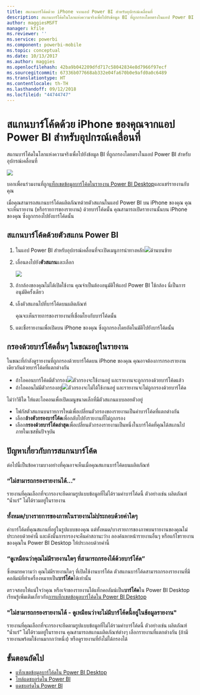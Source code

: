 ```yaml
---
title: สแกนบาร์โค้ดด้วย iPhone จากแอป Power BI สำหรับอุปกรณ์เคลื่อนที่
description: สแกนบาร์โค้ดในโลกแห่งความจริงเพื่อไปยังข้อมูล BI ที่ถูกกรองโดยตรงในแอป Power BI สำหรับอุปกรณ์เคลื่อนที่
author: maggiesMSFT
manager: kfile
ms.reviewer: ''
ms.service: powerbi
ms.component: powerbi-mobile
ms.topic: conceptual
ms.date: 10/13/2017
ms.author: maggies
ms.openlocfilehash: 42ba9b042209dfd717c58042834e8d7966f97ecf
ms.sourcegitcommit: 67336b077668ab332e04fa670b0e9afd0a0c6489
ms.translationtype: HT
ms.contentlocale: th-TH
ms.lasthandoff: 09/12/2018
ms.locfileid: "44744747"
---
```

# <a name="scan-a-barcode-with-your-iphone-from-the-power-bi-mobile-app"></a>สแกนบาร์โค้ดด้วย iPhone ของคุณจากแอป Power BI สำหรับอุปกรณ์เคลื่อนที่
สแกนบาร์โค้ดในโลกแห่งความจริงเพื่อไปยังข้อมูล BI ที่ถูกกรองโดยตรงในแอป Power BI สำหรับอุปกรณ์เคลื่อนที่

![](media/mobile-apps-scan-barcode-iphone/power-bi-barcode-scanner.png)

บอกเพื่อนร่วมงานที่ถูก[แท็กเขตข้อมูลบาร์โค้ดในรายงาน Power BI Desktop](../../desktop-mobile-barcodes.md)และแชร์รายงานกับคุณ 

เมื่อคุณสามารถสแกนบาร์โค้ดผลิตภัณฑด้วยตัวสแกนในแอป Power BI บน iPhone ของคุณ คุณจะเห็นรายงาน (หรือรายการของรายงาน) ด้วยบาร์โค้ดนั้น คุณสามารถเปิดรายงานนั้นบน iPhone ของคุณ ซึ่งถูกกรองไปยังบาร์โค้ดนั้น

## <a name="scan-a-barcode-with-the-power-bi-scanner"></a>สแกนบาร์โค้ดด้วยตัวสแกน Power BI
1. ในแอป Power BI สำหรับอุปกรณ์เคลื่อนที่จะเปิดเมนูการนำทางหลัก![](media/mobile-apps-scan-barcode-iphone/pbi_iph_navmenu.png)ด้านบนซ้าย 
2. เลื่อนลงไปยัง**ตัวสแกน**และเลือก 
   
    ![](media/mobile-apps-scan-barcode-iphone/power-bi-scanner.png)
3. ถ้ากล้องของคุณไม่ได้เปิดใช้งาน คุณจำเป็นต้องอนุมัติให้แอป Power BI ใช้กล้อง นี่เป็นการอนุมัติครั้งเดียว 
4. เล็งตัวสแกนไปที่บาร์โค้ดบนผลิตภัณฑ์ 
   
    คุณจะเห็นรายการของรายงานที่เชื่อมโยงกับบาร์โค้ดนั้น
5. แตะชื่อรายงานเพื่อเปิดบน iPhone ของคุณ ซึ่งถูกกรองโดยอัตโนมัติไปยังบาร์โค้ดนั้น

## <a name="filter-by-other-barcodes-while-in-a-report"></a>กรองด้วยบาร์โค้ดอื่นๆ ในขณะอยู่ในรายงาน
ในขณะที่กำลังดูรายงานที่ถูกกรองด้วยบาร์โค้ดบน iPhone ของคุณ คุณอาจต้องการกรองรายงานเดียวกันด้วยบาร์โค้ดที่แตกต่างกัน

* ถ้าไอคอนบาร์โค้ดมีตัวกรอง![](media/mobile-apps-scan-barcode-iphone/power-bi-barcode-filtered-icon-black.png)ตัวกรองจะใช้งานอยู่ และรายงานจะถูกกรองด้วยบาร์โค้ดแล้ว 
* ถ้าไอคอนไม่มีตัวกรองอยู่![](media/mobile-apps-scan-barcode-iphone/power-bi-barcode-unfiltered-icon.png)ตัวกรองจะไม่ได้ใช้งานอยู่ และรายงานจะไม่ถูกกรองด้วยบาร์โค้ด 

ไม่ว่าวิธีใด ให้แตะไอคอนเพื่อเปิดเมนูขนาดเล็กที่มีตัวสแกนแบบลอยตัวอยู่

* โฟกัสตัวสแกนบนรายการใหม่เพื่อเปลี่ยนตัวกรองของรายงานเป็นค่าบาร์โค้ดที่แตกต่างกัน 
* เลือก**ล้างตัวกรองบาร์โค้ด**เพื่อกลับไปยังรายงานที่ไม่ถูกกรอง
* เลือก**กรองด้วยบาร์โค้ดล่าสุด**เพื่อเปลี่ยนตัวกรองรายงานเป็นหนึ่งในบาร์โค้ดที่คุณได้สแกนไปภายในเซสชันปัจจุบัน

## <a name="issues-with-scanning-a-barcode"></a>ปัญหาเกี่ยวกับการสแกนบาร์โค้ด
ต่อไปนี้เป็นข้อความบางอย่างที่คุณอาจเห็นเมื่อคุณสแกนบาร์โค้ดบนผลิตภัณฑ์

### <a name="couldnt-filter-report"></a>“ไม่สามารถกรองรายงานได้...”
รายงานที่คุณเลือกที่จะกรองจะยึดตามรูปแบบข้อมูลที่ไม่ได้รวมค่าบาร์โค้ดนี้ ตัวอย่างเช่น ผลิตภัณฑ์ “น้ำแร่” ไม่ได้รวมอยู่ในรายงาน  

### <a name="allsome-of-the-visuals-in-the-report-dont-contain-any-value"></a>ทั้งหมด/บางรายการของภาพในรายงานไม่ประกอบด้วยค่าใดๆ
ค่าบาร์โค้ดที่คุณสแกนที่อยู่ในรูปแบบของคุณ แต่ทั้งหมด/บางรายการของภาพบนรายงานของคุณไม่ประกอบด้วยค่านี้ และดังนั้นการกรองจะคืนค่าสถานะว่าง ลองค้นหาหน้ารายงานอื่นๆ หรือแก้ไขรายงานของคุณใน Power BI Desktop ให้ประกอบด้วยค่านี้ 

### <a name="looks-like-you-dont-have-any-reports-that-can-be-filtered-by-barcodes"></a>“ดูเหมือนว่าคุณไม่มีรายงานใดๆ ที่สามารถกรองได้ด้วยบาร์โค้ด”
ซึ่งหมายความว่า คุณไม่มีรายงานใดๆ ที่เปิดใช้งานบาร์โค้ด ตัวสแกนบาร์โค้ดสามารถกรองรายงานที่มีคอลัมน์ที่ทำเครื่องหมายเป็น**บาร์โค้ด**ได้เท่านั้น  

ตรวจสอบให้แน่ใจว่าคุณ หรือเจ้าของรายงานได้แท็กคอลัมน์เป็น**บาร์โค้ด**ใน Power BI Desktop เรียนรู้เพิ่มเติมเกี่ยวกับ[การแท็กเขตข้อมูลบาร์โค้ดใน Power BI Desktop](../../desktop-mobile-barcodes.md)

### <a name="couldnt-filter-report---looks-like-this-barcode-doesnt-exist-in-the-report-data"></a>"ไม่สามารถกรองรายงานได้ - ดูเหมือนว่าจะไม่มีบาร์โค้ดนี้อยู่ในข้อมูลรายงาน"
รายงานที่คุณเลือกที่จะกรองจะยึดตามรูปแบบข้อมูลที่ไม่ได้รวมค่าบาร์โค้ดนี้ ตัวอย่างเช่น ผลิตภัณฑ์ “น้ำแร่” ไม่ได้รวมอยู่ในรายงาน คุณสามารถสแกนผลิตภัณฑ์ต่างๆ เลือกรายงานที่แตกต่างกัน (ถ้ามีรายงานพร้อมใช้งานมากกว่าหนึ่ง) หรือดูรายงานที่ยังไม่ได้กรองได้ 

## <a name="next-steps"></a>ขั้นตอนถัดไป
* [แท็กเขตข้อมูลบาร์โค้ดใน Power BI Desktop](../../desktop-mobile-barcodes.md)
* [ไทล์แดชบอร์ดใน Power BI](../../service-dashboard-tiles.md)
* [แดชบอร์ดใน Power BI](../../service-dashboards.md)

